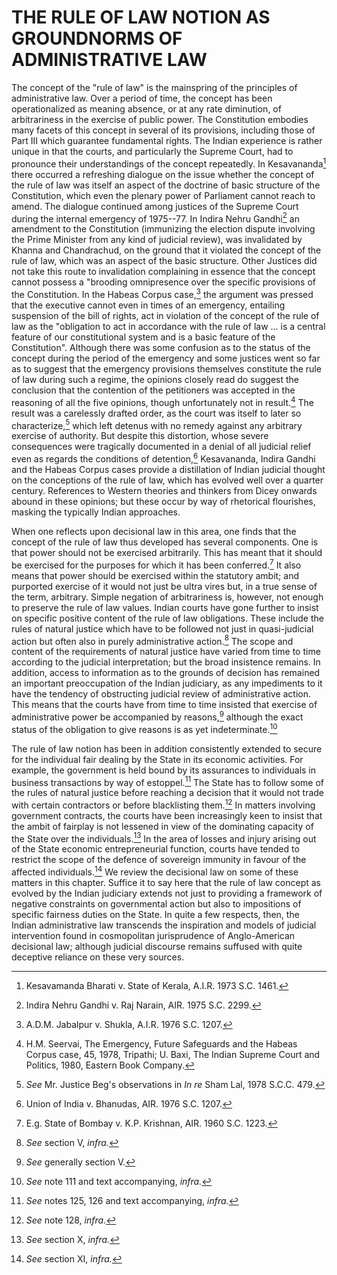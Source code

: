 # THE RULE OF LAW NOTION AS GROUNDNORMS OF ADMINISTRATIVE LAW

The concept of the "rule of law" is the mainspring of the principles of administrative law. Over a period of time, the concept has been operationalized as meaning absence, or at any rate diminution, of arbitrariness in the exercise of public power. The Constitution embodies many facets of this concept in several of its provisions, including those of Part III which guarantee fundamental rights. The Indian experience is rather unique in that the courts, and particularly the Supreme Court, had to pronounce their understandings of the concept repeatedly. In Kesavananda[^3] there occurred a refreshing dialogue on the issue whether the concept of the rule of law was itself an aspect of the doctrine of basic structure of the Constitution, which even the plenary power of Parliament cannot reach to amend. The dialogue continued among justices of the Supreme Court during the internal emergency of 1975--77. In Indira Nehru Gandhi[^4] an amendment to the Constitution (immunizing the election dispute involving the Prime Minister from any kind of judicial review), was invalidated by Khanna and Chandrachud, on the ground that it violated the concept of the rule of law, which was an aspect of the basic structure. Other Justices did not take this route to invalidation complaining in essence that the concept cannot possess a "brooding omnipresence over the specific provisions of the Constitution. In the Habeas Corpus case,[^5] the argument was pressed that the executive cannot even in times of an emergency, entailing suspension of the bill of rights, act in violation of the concept of the rule of law as the "obligation to act in accordance with the rule of law ... is a central feature of our constitutional system and is a basic feature of the Constitution". Although there was some confusion as to the status of the concept during the period of the emergency and some justices went so far as to suggest that the emergency provisions themselves constitute the rule of law during such a regime, the opinions closely read do suggest the conclusion that the contention of the petitioners was accepted in the reasoning of all the five opinions, though unfortunately not in result.[^6] The result was a carelessly drafted order, as the court was itself to later so characterize,[^7] which left detenus with no remedy against any arbitrary exercise of authority. But despite this distortion, whose severe consequences were tragically documented in a denial of all judicial relief even as regards the conditions of detention,[^8] Kesavananda, Indira Gandhi and the Habeas Corpus cases provide a distillation of Indian judicial thought on the conceptions of the rule of law, which has evolved well over a quarter century. References to Western theories and thinkers from Dicey onwards abound in these opinions; but these occur by way of rhetorical flourishes, masking the typically Indian approaches.

When one reflects upon decisional law in this area, one finds that the concept of the rule of law thus developed has several components. One is that power should not be exercised arbitrarily. This has meant that it should be exercised for the purposes for which it has been conferred.[^9] It also means that power should be exercised within the statutory ambit; and purported exercise of it would not just be ultra vires but, in a true sense of the term, arbitrary. Simple negation of arbitrariness is, however, not enough to preserve the rule of law values. Indian courts have gone further to insist on specific positive content of the rule of law obligations. These include the rules of natural justice which have to be followed not just in quasi-judicial action but often also in purely administrative action.[^10] The scope and content of the requirements of natural justice have varied from time to time according to the judicial interpretation; but the broad insistence remains. In addition, access to information as to the grounds of decision has remained an important preoccupation of the Indian judiciary, as any impediments to it have the tendency of obstructing judicial review of administrative action. This means that the courts have from time to time insisted that exercise of administrative power be accompanied by reasons,[^11] although the exact status of the obligation to give reasons is as yet indeterminate.[^12]

The rule of law notion has been in addition consistently extended to secure for the individual fair dealing by the State in its economic activities. For example, the government is held bound by its assurances to individuals in business transactions by way of estoppel.[^13] The State has to follow some of the rules of natural justice before reaching a decision that it would not trade with certain contractors or before blacklisting them.[^14] In matters involving government contracts, the courts have been increasingly keen to insist that the ambit of fairplay is not lessened in view of the dominating capacity of the State over the individuals.[^15] In the area of losses and injury arising out of the State economic entrepreneurial function, courts have tended to restrict the scope of the defence of sovereign immunity in favour of the affected individuals.[^16] We review the decisional law on some of these matters in this chapter. Suffice it to say here that the rule of law concept as evolved by the Indian judiciary extends not just to providing a framework of negative constraints on governmental action but also to impositions of specific fairness duties on the State. In quite a few respects, then, the Indian administrative law transcends the inspiration and models of judicial intervention found in cosmopolitan jurisprudence of Anglo-American decisional law; although judicial discourse remains suffused with quite deceptive reliance on these very sources.

[^3]: Kesavamanda Bharati v. State of Kerala, A.I.R. 1973 S.C. 1461.

[^4]: Indira Nehru Gandhi v. Raj Narain, AIR. 1975 S.C. 2299.

[^5]: A.D.M. Jabalpur v. Shukla, A.I.R. 1976 S.C. 1207.

[^6]: H.M. Seervai, The Emergency, Future Safeguards and the Habeas Corpus case, 45, 1978, Tripathi; U. Baxi, The Indian Supreme Court and Politics, 1980, Eastern Book Company.

[^7]: _See_ Mr. Justice Beg's observations in _In re_ Sham Lal, 1978 S.C.C. 479.

[^8]: Union of India v. Bhanudas, AIR. 1976 S.C. 1207.

[^9]: E.g. State of Bombay v. K.P. Krishnan, AIR. 1960 S.C. 1223.

[^10]: _See_ section V, _infra._

[^11]: _See_ generally section V.

[^12]: _See_ note 111 and text accompanying, _infra._

[^13]: _See_ notes 125, 126 and text accompanying, _infra._

[^14]: _See_ note 128, _infra._

[^15]: _See_ section X, _infra._

[^16]: _See_ section XI, _infra._
